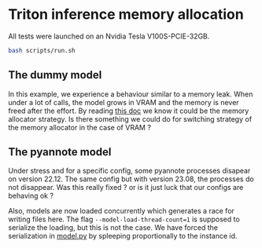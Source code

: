 # Triton inference memory allocation

All tests were launched on an Nvidia Tesla V100S-PCIE-32GB.

```bash
bash scripts/run.sh
```

## The dummy model

In this example, we experience a behaviour similar to a memory leak. When under a lot of calls, the model grows in VRAM and the memory is never freed after the effort.
By reading [this doc](https://docs.nvidia.com/deeplearning/triton-inference-server/user-guide/docs/user_guide/model_management.html#model-control-mode-explicit) we know it could be the memory allocator strategy. Is there something we could do for switching strategy of the memory allocator in the case of VRAM ?

## The pyannote model

Under stress and for a specific config, some pyannote processes disapear on version 22.12. The same config but with version 23.08, the processes do not disappear. Was this really fixed ? or is it just luck that our configs are behaving ok ?

Also, models are now loaded concurrently which generates a race for writing files here. The flag `--model-load-thread-count=1` is supposed to serialize the loading, but this is not the case. We have forced the serialization in [model.py](models/pyannote_diarization/1/model.py) by spleeping proportionally to the instance id.
